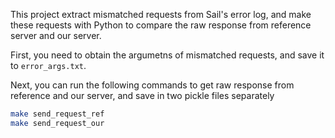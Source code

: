 This project extract mismatched requests from Sail's error log, and make these requests with Python to compare the raw response from reference server and our server.

First, you need to obtain the argumetns of mismatched requests, and save it to `error_args.txt`.

Next, you can run the following commands to get raw response from reference and our server, and save in two pickle files separately

```bash
make send_request_ref
make send_request_our
```
